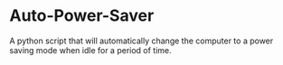 # Auto-Power-Saver

A python script that will automatically change the computer to a power saving mode when idle for a period of time.
